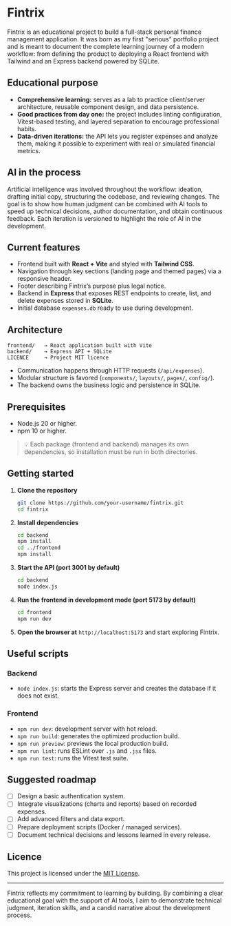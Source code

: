 # Fintrix

Fintrix is an educational project to build a full-stack personal finance management application. It was born as my first "serious" portfolio project and is meant to document the complete learning journey of a modern workflow: from defining the product to deploying a React frontend with Tailwind and an Express backend powered by SQLite.

## Educational purpose

- **Comprehensive learning:** serves as a lab to practice client/server architecture, reusable component design, and data persistence.
- **Good practices from day one:** the project includes linting configuration, Vitest-based testing, and layered separation to encourage professional habits.
- **Data-driven iterations:** the API lets you register expenses and analyze them, making it possible to experiment with real or simulated financial metrics.

## AI in the process

Artificial intelligence was involved throughout the workflow: ideation, drafting initial copy, structuring the codebase, and reviewing changes. The goal is to show how human judgment can be combined with AI tools to speed up technical decisions, author documentation, and obtain continuous feedback. Each iteration is versioned to highlight the role of AI in the development.

## Current features

- Frontend built with **React + Vite** and styled with **Tailwind CSS**.
- Navigation through key sections (landing page and themed pages) via a responsive header.
- Footer describing Fintrix’s purpose plus legal notice.
- Backend in **Express** that exposes REST endpoints to create, list, and delete expenses stored in **SQLite**.
- Initial database `expenses.db` ready to use during development.

## Architecture

```
frontend/   → React application built with Vite
backend/    → Express API + SQLite
LICENCE     → Project MIT licence
```

- Communication happens through HTTP requests (`/api/expenses`).
- Modular structure is favored (`components/`, `layouts/`, `pages/`, `config/`).
- The backend owns the business logic and persistence in SQLite.

## Prerequisites

- Node.js 20 or higher.
- npm 10 or higher.

> 💡 Each package (frontend and backend) manages its own dependencies, so installation must be run in both directories.

## Getting started

1. **Clone the repository**

   ```bash
   git clone https://github.com/your-username/fintrix.git
   cd fintrix
   ```

2. **Install dependencies**

   ```bash
   cd backend
   npm install
   cd ../frontend
   npm install
   ```

3. **Start the API (port 3001 by default)**

   ```bash
   cd backend
   node index.js
   ```

4. **Run the frontend in development mode (port 5173 by default)**

   ```bash
   cd frontend
   npm run dev
   ```

5. **Open the browser at** `http://localhost:5173` and start exploring Fintrix.

## Useful scripts

### Backend

- `node index.js`: starts the Express server and creates the database if it does not exist.

### Frontend

- `npm run dev`: development server with hot reload.
- `npm run build`: generates the optimized production build.
- `npm run preview`: previews the local production build.
- `npm run lint`: runs ESLint over `.js` and `.jsx` files.
- `npm run test`: runs the Vitest test suite.

## Suggested roadmap

- [ ] Design a basic authentication system.
- [ ] Integrate visualizations (charts and reports) based on recorded expenses.
- [ ] Add advanced filters and data export.
- [ ] Prepare deployment scripts (Docker / managed services).
- [ ] Document technical decisions and lessons learned in every release.

## Licence

This project is licensed under the [MIT License](./LICENCE).

---

Fintrix reflects my commitment to learning by building. By combining a clear educational goal with the support of AI tools, I aim to demonstrate technical judgment, iteration skills, and a candid narrative about the development process.
